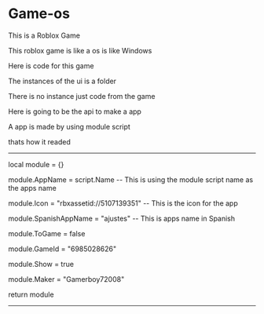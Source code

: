 # Game-os
This is a Roblox Game


This roblox game is like a os is like Windows

Here is code for this game

The instances of the ui is a folder

There is no instance just code from the game

Here is going to be the api to make a app

A app is made by using module script

thats how it readed 

--------------------------------------

local module = {}

module.AppName = script.Name -- This is using the module script name as the apps name

module.Icon = "rbxassetid://5107139351" -- This is the icon for the app

module.SpanishAppName = "ajustes" -- This is apps name in Spanish

module.ToGame = false

module.GameId = "6985028626"

module.Show = true

module.Maker = "Gamerboy72008"

return module

-----------

